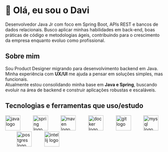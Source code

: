 <h1 align="left">👋 Olá, eu sou o Davi</h1>

Desenvolvedor Java Jr com foco em Spring Boot, APIs REST e bancos de dados
relacionais. Busco aplicar minhas habilidades em back-end, boas práticas de
código e metodologias ágeis, contribuindo para o crescimento da empresa
enquanto evoluo como profissional.


<h2 align="left">Sobre mim</h2>

Sou Product Designer migrando para desenvolvimento backend em Java.  
Minha experiência com <strong>UX/UI</strong> me ajuda a pensar em soluções simples, mas funcionais.  
Atualmente estou consolidando minha base em <strong>Java e Spring</strong>, buscando evoluir na área de backend e construir aplicações robustas e escaláveis.  


<h2 align="left">Tecnologias e ferramentas que uso/estudo</h2>

<div align="left">
  <img src="https://cdn.jsdelivr.net/gh/devicons/devicon/icons/java/java-original.svg" height="48" alt="java logo" />
  <img width="32" />
  <img src="https://cdn.jsdelivr.net/gh/devicons/devicon/icons/spring/spring-original.svg" height="48" alt="spring logo" />
  <img width="32" />
  <img src="https://cdn.jsdelivr.net/gh/devicons/devicon/icons/maven/maven-original.svg" height="48" alt="maven logo" />
  <img width="32" />
  <img src="https://cdn.jsdelivr.net/gh/devicons/devicon/icons/docker/docker-original.svg" height="48" alt="docker logo" />
  <img width="32" />
  <img src="https://cdn.jsdelivr.net/gh/devicons/devicon/icons/git/git-original.svg" height="48" alt="git logo" />
  <img width="32" />
  <img src="https://cdn.jsdelivr.net/gh/devicons/devicon/icons/mysql/mysql-original.svg" height="48" alt="mysql logo" />
  <img width="32" />
  <img src="https://cdn.jsdelivr.net/gh/devicons/devicon/icons/postgresql/postgresql-original.svg" height="48" alt="postgres logo" />
  <img width="32" />
  <img src="https://cdn.jsdelivr.net/gh/devicons/devicon/icons/intellij/intellij-original.svg" height="48" alt="intellij logo" />
</div>
